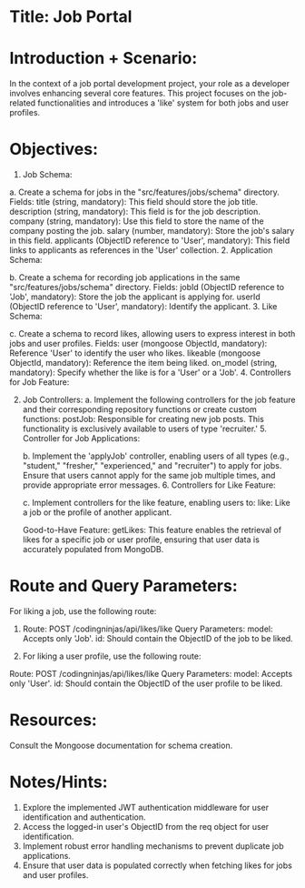 # Title: Job Portal

# Introduction + Scenario:

In the context of a job portal development project, your role as a developer involves enhancing several core features. This project focuses on the job-related functionalities and introduces a 'like' system for both jobs and user profiles.

# Objectives:

1. Job Schema:

a. Create a schema for jobs in the "src/features/jobs/schema" directory.
Fields:
title (string, mandatory): This field should store the job title.
description (string, mandatory): This field is for the job description.
company (string, mandatory): Use this field to store the name of the company posting the job.
salary (number, mandatory): Store the job's salary in this field.
applicants (ObjectID reference to 'User', mandatory): This field links to applicants as references in the 'User' collection. 2. Application Schema:

b. Create a schema for recording job applications in the same "src/features/jobs/schema" directory.
Fields:
jobId (ObjectID reference to 'Job', mandatory): Store the job the applicant is applying for.
userId (ObjectID reference to 'User', mandatory): Identify the applicant. 3. Like Schema:

c. Create a schema to record likes, allowing users to express interest in both jobs and user profiles.
Fields:
user (mongoose ObjectId, mandatory): Reference 'User' to identify the user who likes.
likeable (mongoose ObjectId, mandatory): Reference the item being liked.
on_model (string, mandatory): Specify whether the like is for a 'User' or a 'Job'. 4. Controllers for Job Feature:

2. Job Controllers:
   a. Implement the following controllers for the job feature and their corresponding repository functions or create custom functions:
   postJob: Responsible for creating new job posts. This functionality is exclusively available to users of type 'recruiter.' 5. Controller for Job Applications:

   b. Implement the 'applyJob' controller, enabling users of all types (e.g., "student," "fresher," "experienced," and "recruiter") to apply for jobs. Ensure that users cannot apply for the same job multiple times, and provide appropriate error messages. 6. Controllers for Like Feature:

   c. Implement controllers for the like feature, enabling users to:
   like: Like a job or the profile of another applicant.

   Good-to-Have Feature:
   getLikes: This feature enables the retrieval of likes for a specific job or user profile, ensuring that user data is accurately populated from MongoDB.


# Route and Query Parameters:

For liking a job, use the following route:

1. Route: POST /codingninjas/api/likes/like
   Query Parameters:
   model: Accepts only 'Job'.
   id: Should contain the ObjectID of the job to be liked.

2. For liking a user profile, use the following route:

Route: POST /codingninjas/api/likes/like
Query Parameters:
model: Accepts only 'User'.
id: Should contain the ObjectID of the user profile to be liked.

# Resources:

Consult the Mongoose documentation for schema creation.

# Notes/Hints:

1. Explore the implemented JWT authentication middleware for user identification and authentication.
2. Access the logged-in user's ObjectID from the req object for user identification.
3. Implement robust error handling mechanisms to prevent duplicate job applications.
4. Ensure that user data is populated correctly when fetching likes for jobs and user profiles.
